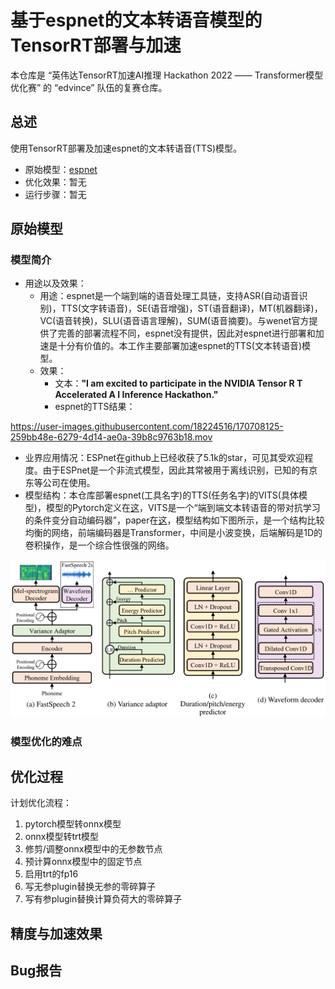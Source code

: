 # 基于espnet的文本转语音模型的TensorRT部署与加速

本仓库是 “英伟达TensorRT加速AI推理 Hackathon 2022 —— Transformer模型优化赛” 的 “edvince” 队伍的复赛仓库。

## 总述

使用TensorRT部署及加速espnet的文本转语音(TTS)模型。

 - 原始模型：[espnet](https://github.com/espnet/espnet)
 - 优化效果：暂无
 - 运行步骤：暂无

## 原始模型

### 模型简介

 - 用途以及效果：
    - 用途：espnet是一个端到端的语音处理工具链，支持ASR(自动语音识别)，TTS(文字转语音)，SE(语音增强)，ST(语音翻译)，MT(机器翻译)，VC(语音转换)，SLU(语音语言理解)，SUM(语音摘要)。与wenet官方提供了完善的部署流程不同，espnet没有提供，因此对espnet进行部署和加速是十分有价值的。本工作主要部署加速espnet的TTS(文本转语音)模型。
    - 效果：
        - 文本：**"I am excited to participate in the NVIDIA Tensor R T Accelerated A I Inference Hackathon."**
        - espnet的TTS结果：

https://user-images.githubusercontent.com/18224516/170708125-259bb48e-6279-4d14-ae0a-39b8c9763b18.mov

 - 业界应用情况：ESPnet在github上已经收获了5.1k的star，可见其受欢迎程度。由于ESPnet是一个非流式模型，因此其常被用于离线识别，已知的有京东等公司在使用。
 - 模型结构：本仓库部署espnet(工具名字)的TTS(任务名字)的VITS(具体模型)，模型的Pytorch定义在[这](https://github.com/espnet/espnet/blob/5fa6dcc4e649dc66397c629d0030d09ecef36b80/espnet2/gan_tts/vits/vits.py#L52)，VITS是一个“端到端文本转语音的带对抗学习的条件变分自动编码器”，paper在[这](https://arxiv.org/abs/2006.04558)，模型结构如下图所示，是一个结构比较均衡的网络，前端编码器是Transformer，中间是小波变换，后端解码是1D的卷积操作，是一个综合性很强的网络。

![image](./resources/VITS.png)

### 模型优化的难点

## 优化过程

计划优化流程：

1. pytorch模型转onnx模型
2. onnx模型转trt模型
3. 修剪/调整onnx模型中的无参数节点
4. 预计算onnx模型中的固定节点
5. 启用trt的fp16
6. 写无参plugin替换无参的零碎算子
7. 写有参plugin替换计算负荷大的零碎算子

## 精度与加速效果

## Bug报告